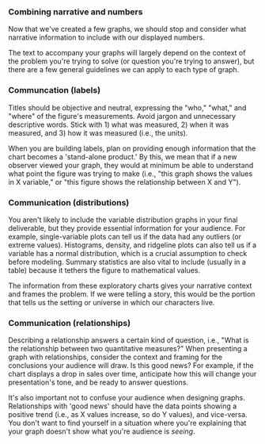 ### Combining narrative and numbers 

Now that we've created a few graphs, we should stop and consider what narrative information to include with our displayed numbers. 

The text to accompany your graphs will largely depend on the context of the problem you're trying to solve (or question you're trying to answer), but there are a few general guidelines we can apply to each type of graph. 

### Communcation (labels)

Titles should be objective and neutral, expressing the "who," "what," and "where" of the figure's measurements. Avoid jargon and unnecessary descriptive words. Stick with 1) what was measured, 2) when it was measured, and 3) how it was measured (i.e., the units).

When you are building labels, plan on providing enough information that the chart becomes a 'stand-alone product.' By this, we mean that if a new observer viewed your graph, they would at minimum be able to understand what point the figure was trying to make (i.e., "this graph shows the values in X variable," or "this figure shows the relationship between X and Y").

### Communication (distributions)

You aren't likely to include the variable distribution graphs in your final deliverable, but they provide essential information for your audience. For example, single-variable plots can tell us if the data had any outliers (or extreme values). Histograms, density, and ridgeline plots can also tell us if a variable has a normal distribution, which is a crucial assumption to check before modeling. Summary statistics are also vital to include (usually in a table) because it tethers the figure to mathematical values. 

The information from these exploratory charts gives your narrative context and frames the problem. If we were telling a story, this would be the portion that tells us the setting or universe in which our characters live.

### Communication (relationships)

Describing a relationship answers a certain kind of question, i.e., "What is the relationship between two quantitative measures?" When presenting a graph with relationships, consider the context and framing for the conclusions your audience will draw. Is this good news? For example, if the chart displays a drop in sales over time, anticipate how this will change your presentation's tone, and be ready to answer questions. 

It's also important not to confuse your audience when designing graphs. Relationships with 'good news' should have the data points showing a positive trend (i.e., as X values increase, so do Y values), and vice-versa. You don't want to find yourself in a situation where you're explaining that your graph doesn't show what you're audience is *seeing*.
